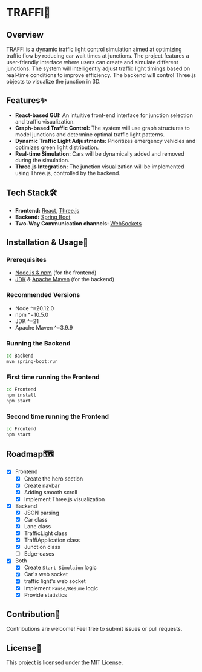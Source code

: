 # TRAFFI🚦

## Overview
TRAFFI is a dynamic traffic light control simulation aimed at optimizing traffic flow by reducing car wait times at junctions. The project features a user-friendly interface where users can create and simulate different junctions. The system will intelligently adjust traffic light timings based on real-time conditions to improve efficiency. The backend will control Three.js objects to visualize the junction in 3D.

## Features✨
- **React-based GUI:** An intuitive front-end interface for junction selection and traffic visualization.
- **Graph-based Traffic Control:** The system will use graph structures to model junctions and determine optimal traffic light patterns.
- **Dynamic Traffic Light Adjustments:** Prioritizes emergency vehicles and optimizes green light distribution.
- **Real-time Simulation:** Cars will be dynamically added and removed during the simulation.
- **Three.js Integration:** The junction visualization will be implemented using Three.js, controlled by the backend.

## Tech Stack🛠️
- **Frontend:** <a href="https://react.dev/" target="_blank">React<a>, <a href="https://threejs.org/" target="_blank">Three.js<a>
- **Backend:** <a href="https://spring.io/projects/spring-boot" target="_blank">Spring Boot<a>
- **Two-Way Communication channels:** <a href="https://developer.mozilla.org/en-US/docs/Web/API/WebSockets_API" target="_blank">WebSockets<a>

## Installation & Usage🚀
### Prerequisites
- <a href="https://nodejs.org/en" target="_blank">Node.js & npm<a> (for the frontend)
- <a href="https://www.oracle.com/java/technologies/downloads/" target="_blank">JDK<a> & <a href="https://maven.apache.org/download.cgi" target="_blank">Apache Maven<a> (for the backend)
### Recommended Versions
- Node ^=20.12.0
- npm ^=10.5.0
- JDK ^=21
- Apache Maven ^=3.9.9
### Running the Backend
```sh
cd Backend
mvn spring-boot:run
```
### First time running the Frontend
```sh
cd Frontend
npm install
npm start
```
### Second time running the Frontend
```sh
cd Frontend
npm start
```

## Roadmap🗺️
- [x] Frontend
  - [x] Create the hero section
  - [x] Create navbar
  - [x] Adding smooth scroll
  - [x] Implement Three.js visualization
- [x] Backend
  - [x] JSON parsing
  - [x] Car class
  - [x] Lane class
  - [x] TrafficLight class
  - [x] TraffiApplication class
  - [x] Junction class
  - [ ] Edge-cases
- [x] Both
  - [x] Create `Start Simulaion` logic
  - [x] Car's web socket
  - [x] traffic light's web socket
  - [x] Implement `Pause/Resume` logic
  - [x] Provide statistics

## Contribution🤝
Contributions are welcome! Feel free to submit issues or pull requests.

## License📄
This project is licensed under the MIT License.